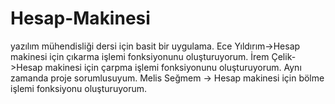 # Hesap-Makinesi
yazılım mühendisliği dersi için basit bir uygulama.
Ece Yıldırım->Hesap makinesi için çıkarma işlemi fonksiyonunu oluşturuyorum.
İrem Çelik->Hesap makinesi için çarpma işlemi fonksiyonunu oluşturuyorum. Aynı zamanda proje sorumlusuyum.
Melis Seğmem -> Hesap makinesi için bölme işlemi fonksiyonu oluşturuyorum.
